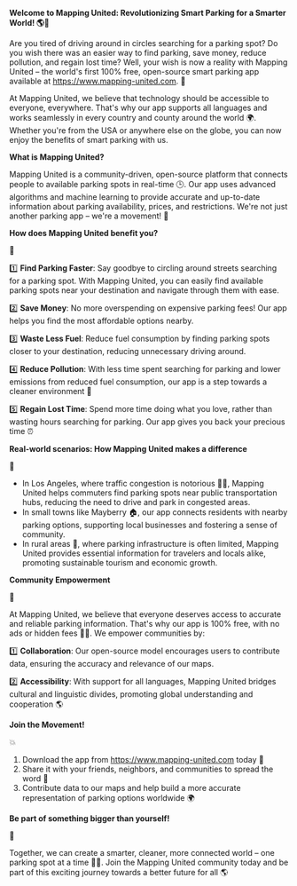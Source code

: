 **Welcome to Mapping United: Revolutionizing Smart Parking for a Smarter World! 🌎🚗**

Are you tired of driving around in circles searching for a parking spot? Do you wish there was an easier way to find parking, save money, reduce pollution, and regain lost time? Well, your wish is now a reality with Mapping United – the world's first 100% free, open-source smart parking app available at https://www.mapping-united.com. 🌟

At Mapping United, we believe that technology should be accessible to everyone, everywhere. That's why our app supports all languages and works seamlessly in every country and county around the world 🌍. Whether you're from the USA or anywhere else on the globe, you can now enjoy the benefits of smart parking with us.

**What is Mapping United?**

Mapping United is a community-driven, open-source platform that connects people to available parking spots in real-time 🕒. Our app uses advanced algorithms and machine learning to provide accurate and up-to-date information about parking availability, prices, and restrictions. We're not just another parking app – we're a movement! 🌈

**How does Mapping United benefit you?**

🤔

1️⃣ **Find Parking Faster**: Say goodbye to circling around streets searching for a parking spot. With Mapping United, you can easily find available parking spots near your destination and navigate through them with ease.

2️⃣ **Save Money**: No more overspending on expensive parking fees! Our app helps you find the most affordable options nearby.

3️⃣ **Waste Less Fuel**: Reduce fuel consumption by finding parking spots closer to your destination, reducing unnecessary driving around.

4️⃣ **Reduce Pollution**: With less time spent searching for parking and lower emissions from reduced fuel consumption, our app is a step towards a cleaner environment 🌿

5️⃣ **Regain Lost Time**: Spend more time doing what you love, rather than wasting hours searching for parking. Our app gives you back your precious time ⏰

**Real-world scenarios: How Mapping United makes a difference**

👀

* In Los Angeles, where traffic congestion is notorious 🚗💨, Mapping United helps commuters find parking spots near public transportation hubs, reducing the need to drive and park in congested areas.
* In small towns like Mayberry 🏠, our app connects residents with nearby parking options, supporting local businesses and fostering a sense of community.
* In rural areas 🌄, where parking infrastructure is often limited, Mapping United provides essential information for travelers and locals alike, promoting sustainable tourism and economic growth.

**Community Empowerment**

🤝

At Mapping United, we believe that everyone deserves access to accurate and reliable parking information. That's why our app is 100% free, with no ads or hidden fees 🙅‍♂️. We empower communities by:

1️⃣ **Collaboration**: Our open-source model encourages users to contribute data, ensuring the accuracy and relevance of our maps.

2️⃣ **Accessibility**: With support for all languages, Mapping United bridges cultural and linguistic divides, promoting global understanding and cooperation 🌎

**Join the Movement!**

💥

1. Download the app from https://www.mapping-united.com today 📲
2. Share it with your friends, neighbors, and communities to spread the word 🤝
3. Contribute data to our maps and help build a more accurate representation of parking options worldwide 🌍

**Be part of something bigger than yourself!**

🌟

Together, we can create a smarter, cleaner, more connected world – one parking spot at a time 🚗💪. Join the Mapping United community today and be part of this exciting journey towards a better future for all 🌎
